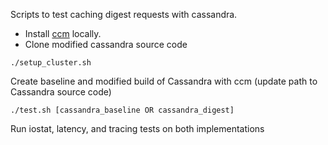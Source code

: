 Scripts to test caching digest requests with cassandra.

- Install [ccm](https://github.com/apache/cassandra-ccm) locally.
- Clone modified cassandra source code

```
./setup_cluster.sh
```

Create baseline and modified build of Cassandra with ccm (update path to Cassandra source code)

```
./test.sh [cassandra_baseline OR cassandra_digest]
```
Run iostat, latency, and tracing tests on both implementations